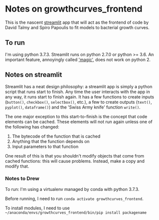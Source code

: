 # Notes on growthcurves_frontend

This is the nascent [streamlit](https://streamlit.io) app that will act as the frontend of code by David Talmy and Spiro Papoulis to fit models to bacterial growth curves.

## To run

I'm using python 3.7.3. Streamlit runs on python 2.7.0 or python >= 3.6. An important feature, annoyingly called ['magic'](https://streamlit.io/docs/api.html#magic-commands), does not work on python 2.

## Notes on streamlit

Streamlit has a neat design philosophy: a streamlit app is simply a python script that runs start to finish. Any time the user interacts with the app in any way, it runs start to finish again. It has a few functions to create inputs (`button()`, `checkbox()`, `selectbox()`, etc.), a few to create outputs (`text()`, `pyplot()`, `dataframe()`) and the 'Swiss Army knife' function `write()`.

The one major exception to this start-to-finish is the concept that code elements can be cached. These elements will not run again unless one of the following has changed:
1. The bytecode of the function that is cached
2. Anything that the function depends on
3. Input parameters to that function

One result of this is that you shouldn't modify objects that come from cached functions: this will cause problems. Instead, make a copy and modify that. 

### Notes to Drew

To run: I'm using a virtualenv managed by conda with python 3.7.3. 

Before running, I need to run `conda activate growthcurves_frontend`. 

To install modules, I need to use `~/anaconda/envs/growthcurves_frontend/bin/pip install packagename`
